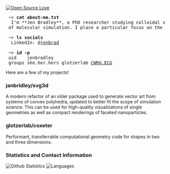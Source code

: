 <!--- [![Linkedin: Jenna Bradley](https://img.shields.io/badge/-jenbrad-blue?style=flat-square&logo=Linkedin&logoColor=white&link=https://www.linkedin.com/in/jenbrad/)](https://www.linkedin.com/in/jenbrad/) --->
[![Open Source Love](https://badges.frapsoft.com/os/v2/open-source.svg?v=103)](https://github.com/ellerbrock/open-source-badges/)


<pre>
 ~> <strong>cat about-me.txt</strong>
  I'm **Jen Bradley**, a PhD researcher studying colloidal self-assembly through the lens 
 of molecular simulation. I place a particular focus on the role of particle geometry in assembling and stabilizing complex phases.
  
 ~> <strong>ls socials</strong>
  LinkedIn: <a href="https://www.linkedin.com/in/jenbrad">@jenbrad</a>

 ~> <strong>id -p</strong>
 uid	jenbradley
 groups she.her.hers <a href="https://github.com/glotzerlab" style="text-decoration:none">glotzerlab</a> <a href="https://engineering.case.edu/research/labs/electro-ceramics/about style="text-decoration:none"">CWRU.ECG</a>
</pre>

 <!--- Style is based on the excellent profile at https://github.com/hedyhli/hedyhl --->

Here are a few of my projects!

### janbridley/svg3d

A modern refactor of an older package used to generate vector art from systems of convex polyhedra, updated to better fit the scope of simulation science. This can be used for high-quality visualizations of single geometries as well as compact renderings of faceted nanoparticles.

<!--- TODO: Twisted pentagonal prisms building into icosahedron: 5akis pentagonal antiprism --->

<!--- TODO: simulation frame - should be high density (near perfect) - maybe quasicrystal, use shading for sure. --->

### glotzerlab/coxeter

Performant, transferrable computational geometry code for shapes in two and three dimensions.

<!--- TODO: point in polyhedron around the outside, plus some visualization of common properties: equation for volume computation, inertia tensor? --->


<!--- TODO: smaller side projects: one goofy "for the love of it" project and maybe one simulation one? Could be something else as well --->





### Statistics and Contact Information

<!-- <p float="left"> -->
  <!-- <img src=https://github-profile-summary-cards.vercel.app/api/cards/stats?username=janbridley&theme=github alt="Statistics" width="30%" /> -->
  <!-- <img src=https://github-profile-summary-cards.vercel.app/api/cards/most-commit-language?username=janbridley&theme=github alt="Languages" width="30%" /> -->
<!-- </p> -->


![Github Statistics](https://github-profile-summary-cards.vercel.app/api/cards/stats?username=janbridley&theme=github) ![Languages](https://github-profile-summary-cards.vercel.app/api/cards/most-commit-language?username=janbridley&theme=github)

